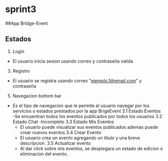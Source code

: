 # sprint3

##App Bridge-Event

## Estados
1. Login
  - El usuario inicia sesion usando correo y contraseña valida
3. Registro
  - El usuario se registra usando correo "ejemplo.1@gmail.com" y contraseña
5. Navegacion bottom bar
  - Es el tipo de navegacion que le permite al usuario navegar por los servicios o estados prestados por la app BrigeEvent
  3.1 Estado Eventos
    -Se encuentran todos los eventos publicados por todos los usuarios
  3.2 Estado Chat
    -Incompleto
  3.3 Estado Mis Eventos
    - El usuario puede visualizar sus eventos publicados ademas puede crear nuevos eventos
   3.4 Crear Evento
    - El usuario crea un evento agregando un titulo y una breve descripcion.
  3.5 Actualizar evento
    - Al dar click sobre mis eventos, se desplegara un estado de edicion o eliminacion del evento.
